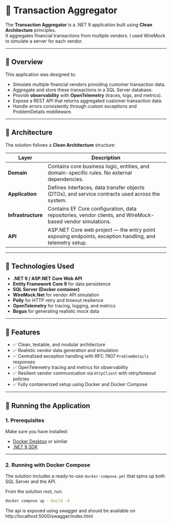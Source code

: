# 🏦 Transaction Aggregator

The **Transaction Aggregator** is a .NET 9 application built using **Clean Architecture** principles.  
It aggregates financial transactions from multiple vendors.
I used WireMock to simulate a server for each vendor.

---

## 🚀 Overview

This application was designed to:
- Simulate multiple financial vendors providing customer transaction data.
- Aggregate and store these transactions in a SQL Server database.
- Provide **observability** with **OpenTelemetry** (traces, logs, and metrics).
- Expose a REST API that returns aggregated customer transaction data.
- Handle errors consistently through custom exceptions and ProblemDetails middleware.

---

## 🧱 Architecture

The solution follows a **Clean Architecture** structure:

| Layer | Description |
|-------|--------------|
| **Domain** | Contains core business logic, entities, and domain-specific rules. No external dependencies. |
| **Application** | Defines interfaces, data transfer objects (DTOs), and service contracts used across the system. |
| **Infrastructure** | Contains EF Core configuration, data repositories, vendor clients, and WireMock-based vendor simulations. |
| **API** | ASP.NET Core web project — the entry point exposing endpoints, exception handling, and telemetry setup. |

---

## 🧰 Technologies Used

- **.NET 9 / ASP.NET Core Web API**
- **Entity Framework Core 9** for data persistence
- **SQL Server (Docker container)**
- **WireMock.Net** for vendor API simulation
- **Polly** for HTTP retry and timeout resilience
- **OpenTelemetry** for tracing, logging, and metrics
- **Bogus** for generating realistic mock data

---

## 🧪 Features

- ✅ Clean, testable, and modular architecture  
- ✅ Realistic vendor data generation and simulation  
- ✅ Centralized exception handling with RFC 7807 `ProblemDetails` responses  
- ✅ OpenTelemetry tracing and metrics for observability  
- ✅ Resilient vendor communication via `HttpClient` with retry/timeout policies  
- ✅ Fully containerized setup using Docker and Docker Compose  

---

## 🧩 Running the Application

### 1. Prerequisites

Make sure you have installed:
- [Docker Desktop](https://www.docker.com/products/docker-desktop) or similar
- [.NET 9 SDK](https://dotnet.microsoft.com/)

---

### 2. Running with Docker Compose

The solution includes a ready-to-use `docker-compose.yml` that spins up both SQL Server and the API.

From the solution root, run:

```bash
docker compose up --build -d
```

The api is exposed using swagger and should be available on http://localhost:5000/swagger/index.html





